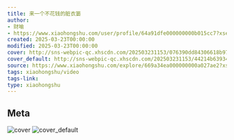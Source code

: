 ```yaml
---
title: 来一个不花钱的脏衣篓
author:
- 财喻
- https://www.xiaohongshu.com/user/profile/64a91dfe000000000b015cc7?xsec_token=undefined
created: 2025-03-23T00:00:00
modified: 2025-03-23T00:00:00
cover: http://sns-webpic-qc.xhscdn.com/202503231153/076390dd84306618b976963d3451e1f1/1040g008315e95qj4gu005p593nv2qn67kmc8bkg!nc_n_webp_prv_1
cover_default: http://sns-webpic-qc.xhscdn.com/202503231153/44214b6393494aed83dc06c7e8f33765/1040g008315e95qj4gu005p593nv2qn67kmc8bkg!nc_n_webp_mw_1
source: https://www.xiaohongshu.com/explore/669a34ea000000000a027ae2?xsec_token=ABNYDqdJXlPWwN24A-JfnQ2GRvPnBqqX1uB24PKpFFgm4=
tags: xiaohongshu/video
tags-link:
type: xiaohongshu
---
```


## Meta

![cover](http://sns-webpic-qc.xhscdn.com/202503231153/076390dd84306618b976963d3451e1f1/1040g008315e95qj4gu005p593nv2qn67kmc8bkg!nc_n_webp_prv_1)
![cover_default](http://sns-webpic-qc.xhscdn.com/202503231153/44214b6393494aed83dc06c7e8f33765/1040g008315e95qj4gu005p593nv2qn67kmc8bkg!nc_n_webp_mw_1)

